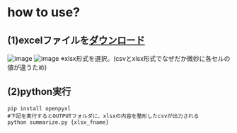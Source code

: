 
# how to use?

## (1)excelファイルを[ダウンロード](https://msrc.microsoft.com/update-guide/ja-jp)

![image](https://github.com/owari-taro/utils/blob/master/miscellaneous/microsoft_security_update/images/screen_shot.png)
![image](https://github.com/owari-taro/utils/blob/master/miscellaneous/microsoft_security_update/images/screen_shot(2).png)
※xlsx形式を選択。(csvとxlsx形式でなぜだか微妙に各セルの値が違うため)

## (2)python実行
```
pip install openpyxl
#下記を実行するとOUTPUTフォルダに、xlsxの内容を整形したcsvが出力される
python summarize.py {xlsx_fname}
```
